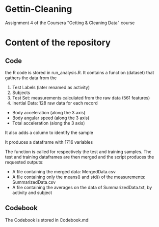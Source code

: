 # Gettin-Cleaning
Assignment 4 of the Coursera "Getting &amp; Cleaning Data" course
# Content of the repository
## Code
the R code is stored in run_analysis.R. It contains a function (dataset)
that gathers the data from the 

1. Test Labels (later renamed as activity)
2. Subjects
2. Test Set: measurements calculated from the raw data (561 features)
4. Inertial Data: 128 raw data for each record

* Body acceleration (along the 3 axis)
* Body angular speed (along the 3 axis)
* Total acceleration (along the 3 axis)

It also adds a column to identify the sample

It produces a dataframe with 1716 variables

The function is called for respectively the test and training samples.
The test and training dataframes are then merged and the script produces the 
requested outputs:
* A file containing the merged data: MergedData.csv
* A file containing only the means() and std() of the measurements: SummarizedData.csv
* A file containing the averages on the data of SummarizedData.txt, by activity and subject

## Codebook
The Codebook is stored in Codebook.md

